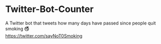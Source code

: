 # Twitter-Bot-Counter
A Twitter bot that tweets how many days have passed since people quit smoking 🚭
<br>
https://twitter.com/sayNoT0Smoking
